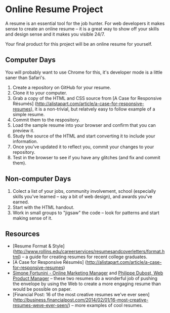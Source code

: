 # Online Resume Project

A resume is an essential tool for the job hunter. For web developers it makes sense
to create an online resume – it is a great way to show off your skills and design
sense and it makes you visible 24/7.

Your final product for this project will be an online resume for yourself.

## Computer Days

You will probably want to use Chrome for this, it's developer mode is a little
saner than Safari's.

1. Create a repository on GitHub for your resume.
1. Clone it to your computer.
1. Grab a copy of the HTML and CSS source from [A Case for Responsive Résumés]
(http://alistapart.com/article/a-case-for-responsive-resumes), it is a non-trivial,
but relatvely easy to follow example of a simple resume.
1. Commit them to the respository.
1. Load the sample resume into your browser and confirm that you can preview it.
1. Study the source of the HTML and start converting it to include your information.
1. Once you've updated it to reflect you, commit your changes to your repository.
1. Test in the browser to see if you have any glitches (and fix and commit them).

## Non-computer Days

1. Colect a list of your jobs, community involvement, school (especially skills you've
learned – say a bit of web design), and awards you've earned.
1. Start with the HTML handout.
1. Work in small groups to "jigsaw" the code – look for patterns and start
making sense of it.

## Resources

* [Resume Format & Style]
(http://www.rollins.edu/careerservices/resumesandcoverletters/format.html) – a guide for creating resumes for recent college graduates.
* [A Case for Responsive Résumés]
(http://alistapart.com/article/a-case-for-responsive-resumes)
* [Simone Fortunini - Online Marketing Manager](http://www.simonefortunini.it/)
and [Philippe Dubost, Web Product Manager](http://www.phildub.com)
– these two resumes do a wonderful job of pushing the envelope by
using the Web to create a more engaging resume than would be possible on paper.
* [Financial Post: 16 of the most creative resumes we’ve ever seen]
(http://business.financialpost.com/2014/02/01/16-most-creative-resumes-weve-ever-seen/)
– more examples of cool resumes.
